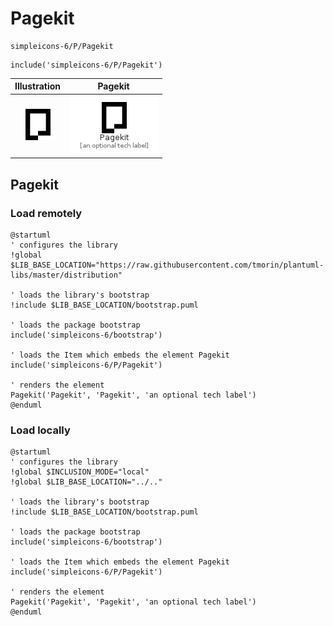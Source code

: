 # Pagekit


```text
simpleicons-6/P/Pagekit
```

```text
include('simpleicons-6/P/Pagekit')
```



| Illustration | Pagekit |
| :---: | :---: |
| ![illustration for Illustration](../../simpleicons-6/P/Pagekit.png) | ![illustration for Pagekit](../../simpleicons-6/P/Pagekit.Local.png) |




## Pagekit

### Load remotely
```plantuml
@startuml
' configures the library
!global $LIB_BASE_LOCATION="https://raw.githubusercontent.com/tmorin/plantuml-libs/master/distribution"

' loads the library's bootstrap
!include $LIB_BASE_LOCATION/bootstrap.puml

' loads the package bootstrap
include('simpleicons-6/bootstrap')

' loads the Item which embeds the element Pagekit
include('simpleicons-6/P/Pagekit')

' renders the element
Pagekit('Pagekit', 'Pagekit', 'an optional tech label')
@enduml
```

### Load locally
```plantuml
@startuml
' configures the library
!global $INCLUSION_MODE="local"
!global $LIB_BASE_LOCATION="../.."

' loads the library's bootstrap
!include $LIB_BASE_LOCATION/bootstrap.puml

' loads the package bootstrap
include('simpleicons-6/bootstrap')

' loads the Item which embeds the element Pagekit
include('simpleicons-6/P/Pagekit')

' renders the element
Pagekit('Pagekit', 'Pagekit', 'an optional tech label')
@enduml
```

